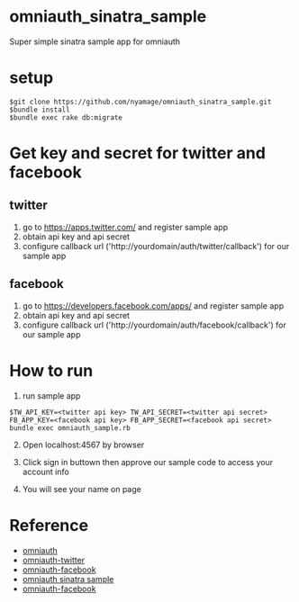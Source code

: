 # omniauth_sinatra_sample
Super simple sinatra sample app for omniauth

# setup

```
$git clone https://github.com/nyamage/omniauth_sinatra_sample.git
$bundle install
$bundle exec rake db:migrate
```

# Get key and secret for twitter and facebook

## twitter

1. go to https://apps.twitter.com/ and register sample app
2. obtain api key and api secret
3. configure callback url ('http://yourdomain/auth/twitter/callback') for our sample app 

## facebook

1. go to https://developers.facebook.com/apps/ and register sample app
2. obtain api key and api secret
3. configure callback url ('http://yourdomain/auth/facebook/callback') for our sample app

# How to run

1. run sample app

```
$TW_API_KEY=<twitter api key> TW_API_SECRET=<twitter api secret> FB_APP_KEY=<facebook api key> FB_APP_SECRET=<facebook api secret> bundle exec omniauth_sample.rb
```

2. Open localhost:4567 by browser

3. Click sign in buttown then approve our sample code to access your account info

4. You will see your name on page

# Reference

- [omniauth](https://github.com/intridea/omniauth)
- [omniauth-twitter](https://github.com/arunagw/omniauth-twitter)
- [omniauth-facebook](https://github.com/mkdynamic/omniauth-facebook)
- [omniauth sinatra sample](https://github.com/intridea/omniauth/wiki/Sinatra-Example)
- [omniauth-facebook](https://github.com/arunagw/omniauth-twitter)
